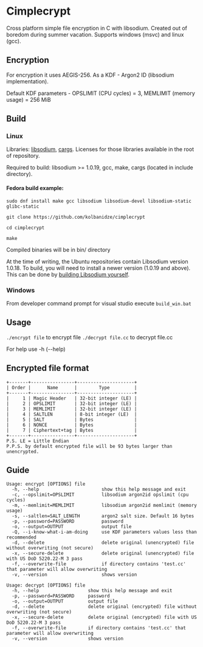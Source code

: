 # Cimplecrypt

Cross platform simple file encryption in C with libsodium. Created out of boredom during summer vacation. Supports windows (msvc) and linux (gcc). 

## Encryption
For encryption it uses AEGIS-256. As a KDF - Argon2 ID (libsodium implementation).

Default KDF parameters - OPSLIMIT (CPU cycles) = 3, MEMLIMIT (memory usage) = 256 MiB

## Build

### Linux

Libraries: [libsodium](https://doc.libsodium.org/), [cargs](https://github.com/likle/cargs). Licenses for those libraries available in the root of repository.

Required to build: libsodium >= 1.0.19, gcc, make, cargs (located in include directory). 

#### Fedora build example:

`sudo dnf install make gcc libsodium libsodium-devel libsodium-static glibc-static`

`git clone https://github.com/kolbanidze/cimplecrypt`

`cd cimplecrypt`

`make`

Compiled binaries will be in bin/ directory

At the time of writing, the Ubuntu repositories contain Libsodium version 1.0.18. To build, you will need to install a newer version (1.0.19 and above). This can be done by [building Libsodium yourself](https://libsodium.gitbook.io/doc/installation#compilation-on-unix-like-systems).

### Windows
From developer command prompt for visual studio execute `build_win.bat`

## Usage

`./encrypt file` to encrypt file
`./decrypt file.cc` to decrypt file.cc

For help use -h (--help)

## Encrypted file format
```
+-------+----------------+---------------------+
| Order |      Name      |        Type         |
+-------+----------------+---------------------+
|     1 | Magic Header   | 32-bit integer (LE) |
|     2 | OPSLIMIT       | 32-bit integer (LE) |
|     3 | MEMLIMIT       | 32-bit integer (LE) |
|     4 | SALTLEN        | 8-bit integer (LE)  |
|     5 | SALT           | Bytes               |
|     6 | NONCE          | Bytes               |
|     7 | Ciphertext+tag | Bytes               |
+-------+----------------+---------------------+
P.S. LE = Little Endian
P.P.S. by default encrypted file will be 93 bytes larger than unencrypted.
```

## Guide

```
Usage: encrypt [OPTIONS] file
  -h, --help                       show this help message and exit
  -c, --opslimit=OPSLIMIT          libsodium argon2id opslimit (cpu cycles)
  -m, --memlimit=MEMLIMIT          libsodium argon2id memlimit (memory usage)
  -s, --saltlen=SALT_LENGTH        argon2 salt size. Default 16 bytes
  -p, --password=PASSWORD          password
  -o, --output=OUTPUT              output file
  -Q, --i-know-what-i-am-doing     use KDF parameters values less than recommended
  -d, --delete                     delete original (unencrypted) file without overwriting (not secure)
  -x, --secure-delete              delete original (unencrypted) file with US DoD 5220.22-M 3 pass
  -f, --overwrite-file             if directory contains 'test.cc' that parameter will allow overwriting
  -v, --version                    shows version
```

```
Usage: decrypt [OPTIONS] file
  -h, --help                  show this help message and exit
  -p, --password=PASSWORD     password
  -o, --output=OUTPUT         output file
  -d, --delete                delete original (encrypted) file without overwriting (not secure)
  -x, --secure-delete         delete original (encrypted) file with US DoD 5220.22-M 3 pass
  -f, --overwrite-file        if directory contains 'test.cc' that parameter will allow overwriting
  -v, --version               shows version
```